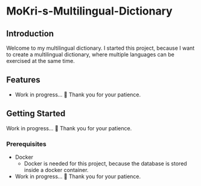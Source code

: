 ﻿# MoKri-s-Multilingual-Dictionary

## Introduction

Welcome to my multilingual dictionary. I started this project, because I want to create a multilingual dictionary, where multiple languages can be exercised at the same time.

## Features

- Work in progress... 🚧 Thank you for your patience.

## Getting Started

Work in progress... 🚧 Thank you for your patience.

### Prerequisites

- Docker
  - Docker is needed for this project, because the database is stored inside a docker container.
- Work in progress... 🚧 Thank you for your patience.

